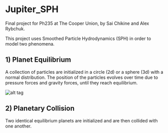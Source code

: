 # Jupiter_SPH
Final project for Ph235 at The Cooper Union, by Sai Chikine and Alex Rybchuk.

This project uses Smoothed Particle Hydrodynamics (SPH) in order to model two phenomena.

## 1) Planet Equilibrium
A collection of particles are initialized in a circle (2d) or a sphere (3d) with a normal distribution. The position of the particles evolves over time due to pressure forces and gravity forces, until they reach equilibrium.

![alt tag](https://raw.github.com/ribby/Jupiter_SPH/media/2d_eqb.gif)


## 2) Planetary Collision
Two identical equilibrium planets are initialized and are then collided with one another.
